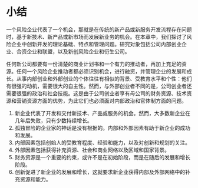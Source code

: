 # 小结

&#x20;       一个风险企业代表了一个机会，那就是在传统的新产品或新服务开发流程存在问题时，基于新技术、新产品或新市场而发展新业务的机会。在本章中，我们探讨了风险企业中创新开发的理论基础、特点和管理问题。研究对象包括公司内部创业企业、合资企业和联盟，以及新创风险企业和衍生公司。

&#x20;       任何新公司都要有一份清楚的商业计划书和一个有力的推动者，再加上充足的资源。任何一个风险企业推动者都必须识别机会，进行融资，并管理企业的发展和成长。从事内部创业和外部创业的个体往往有相似的背景、受教育水平和个性：他们有很强的动机，需要很大的自主性。然而，与外部创业者不同的是，公司创业者还需要很强的政治和社会技能。这是由于公司创业者享有母公司的财务资源、技术资源和营销资源方面的优势，为此它们也必须面对内部政治和官体制方面的问题。

1. 新企业代表了开发和交付新技术、产品或服务的机会。然而，大多数新企业在几年后失败，只有少数持续增长。
2. 孤独冒险的企业家的神话是没有根据的。内部和外部因素有助于新企业的成功和发展。
3. 内部因素包括创始人的受教育程度、经验和能力，以及对创新和规划的关注。
4. 外部因素包括获得补充资源、社会和商业网络以及区域和国家背景。
5. 财务资源是一个重要的约束，或许不是在初始阶段，而是在随后的发展和增长阶段。
6. 创新促进了新企业的发展和增长，这就要求新企业获得内部及外部网络中的补充资源和能力。
